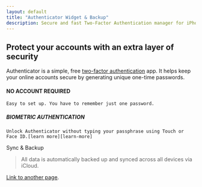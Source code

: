 ```yaml
---
layout: default
title: "Authenticator Widget & Backup"
description: Secure and fast Two-Factor Authentication manager for iPhone, iPad, iPod, Apple Watch and macOS.
---
```


<!-- here is body, header and footer is setted from layout: default -->

## Protect your accounts with an extra layer of security

Authenticator is a simple, free [two-factor authentication][two-factor-authentication] app. It helps keep your online accounts secure by generating unique one-time passwords.

#### NO ACCOUNT REQUIRED
```
Easy to set up. You have to remember just one password.
```

##### BIOMETRIC AUTHENTICATION
```
Unlock Authenticator without typing your passphrase using Touch or Face ID.[learn more][learn-more]
```

Sync & Backup
> All data is automatically backed up and synced across all devices via iCloud.

[Link to another page](./another-page.html).


<!-- variables -->

[learn-more]: #
[two-factor-authentication]: https://en.wikipedia.org/wiki/Two-factor_authentication
